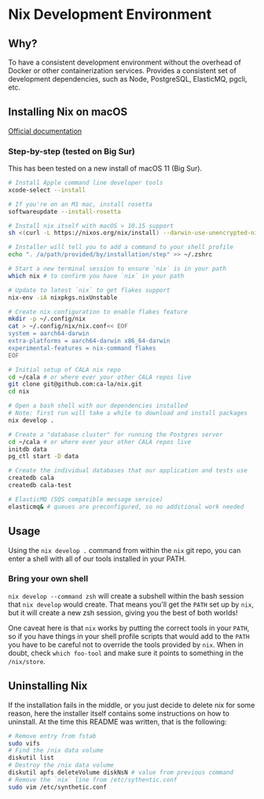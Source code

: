 # Nix Development Environment

## Why?

To have a consistent development environment without the overhead of Docker or
other containerization services. Provides a consistent set of development
dependencies, such as Node, PostgreSQL, ElasticMQ, pgcli, etc.

## Installing Nix on macOS

[Official documentation](https://nixos.org/manual/nix/stable/#sect-macos-installation)

### Step-by-step (tested on Big Sur)

This has been tested on a new install of macOS 11 (Big Sur).

```bash
# Install Apple command line developer tools
xcode-select --install

# If you're on an M1 mac, install rosetta
softwareupdate --install-rosetta

# Install nix itself with macOS > 10.15 support
sh <(curl -L https://nixos.org/nix/install) --darwin-use-unencrypted-nix-store-volume

# Installer will tell you to add a command to your shell profile
echo ". /a/path/provided/by/installation/step" >> ~/.zshrc

# Start a new terminal session to ensure `nix` is in your path
which nix # to confirm you have `nix` in your path

# Update to latest `nix` to get flakes support
nix-env -iA nixpkgs.nixUnstable

# Create nix configuration to enable flakes feature
mkdir -p ~/.config/nix
cat > ~/.config/nix/nix.conf<< EOF
system = aarch64-darwin
extra-platforms = aarch64-darwin x86_64-darwin
experimental-features = nix-command flakes
EOF

# Initial setup of CALA nix repo
cd ~/cala # or where ever your other CALA repos live
git clone git@github.com:ca-la/nix.git
cd nix

# Open a bash shell with our dependencies installed
# Note: first run will take a while to download and install packages
nix develop .

# Create a "database cluster" for running the Postgres server
cd ~/cala # or where ever your other CALA repos live
initdb data
pg_ctl start -D data

# Create the individual databases that our application and tests use
createdb cala
createdb cala-test

# ElasticMQ (SQS compatible message service)
elasticmq& # queues are preconfigured, so no additional work needed
```

## Usage

Using the `nix develop .` command from within the `nix` git repo, you can enter
a shell with all of our tools installed in your PATH.

### Bring your own shell

`nix develop --command zsh` will create a subshell within the bash session that
`nix develop` would create. That means you'll get the `PATH` set up by `nix`,
but it will create a new zsh session, giving you the best of both worlds!

One caveat here is that `nix` works by putting the correct tools in your `PATH`,
so if you have things in your shell profile scripts that would add to the `PATH`
you have to be careful not to override the tools provided by `nix`. When in
doubt, check `which foo-tool` and make sure it points to something in the
`/nix/store`.

## Uninstalling Nix

If the installation fails in the middle, or you just decide to delete nix for
some reason, here the installer itself contains some instructions on how to
uninstall. At the time this README was written, that is the following:

```bash
# Remove entry from fstab
sudo vifs
# Find the /nix data volume
diskutil list
# Destroy the /nix data volume
diskutil apfs deleteVolume diskNsN # value from previous command
# Remove the `nix` line from /etc/sythentic.conf
sudo vim /etc/synthetic.conf
```
